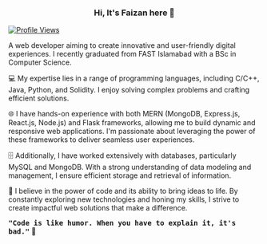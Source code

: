 <div align="center">

### Hi, It's Faizan here 👋
</div>

[![Profile Views](https://komarev.com/ghpvc/?username=faizanulhassan32&color=brightgreen)](https://github.com/faizanulhassan32)

A web developer aiming to create innovative and user-friendly digital experiences. I recently graduated from FAST Islamabad with a BSc in Computer Science.

💻 My expertise lies in a range of programming languages, including C/C++, Java, Python, and Solidity. I enjoy solving complex problems and crafting efficient solutions.

🌐 I have hands-on experience with both MERN (MongoDB, Express.js, React.js, Node.js) and Flask frameworks, allowing me to build dynamic and responsive web applications. I'm passionate about leveraging the power of these frameworks to deliver seamless user experiences.

🗄️ Additionally, I have worked extensively with databases, particularly MySQL and MongoDB. With a strong understanding of data modeling and management, I ensure efficient storage and retrieval of information.

🔨 I believe in the power of code and its ability to bring ideas to life. By constantly exploring new technologies and honing my skills, I strive to create impactful web solutions that make a difference.

<kbd><b>"Code is like humor. When you have to explain it, it's bad."</b></kbd> 👋
